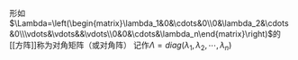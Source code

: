 形如$\Lambda=\left(\begin{matrix}\lambda_1&0&\cdots&0\\0&\lambda_2&\cdots&0\\\vdots&\vdots&&\vdots\\0&0&\cdots&\lambda_n\end{matrix}\right)$的[[方阵]]称为对角矩阵（或对角阵）
记作$\Lambda=diag(\lambda_1,\lambda_2,\cdots,\lambda_n)$
